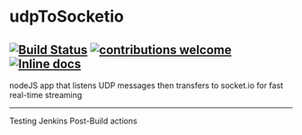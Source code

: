 # udpToSocketio 
[![Build Status](https://beefier-pike-4436.dataplicity.io/buildStatus/icon?job=nodeUDP)](https://beefier-pike-4436.dataplicity.io/job/nodeUDP)
[![contributions welcome](https://img.shields.io/badge/contributions-welcome-brightgreen.svg?style=flat)](https://github.com/dwyl/esta/issues)
[![Inline docs](http://inch-ci.org/github/Semyonic/udpToSocketio.svg?branch=master)](http://inch-ci.org/github/Semyonic/udpToSocketio)
---
nodeJS app that listens UDP messages then transfers to socket.io for fast real-time streaming

--- 
Testing Jenkins Post-Build actions

